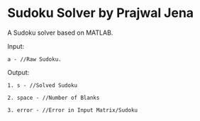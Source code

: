 # Sudoku Solver by Prajwal Jena
A Sudoku solver based on MATLAB.

Input:	
	
	a - //Raw Sudoku.

Output:	
	
	1. s - //Solved Sudoku

	2. space - //Number of Blanks
	
	3. error - //Error in Input Matrix/Sudoku
